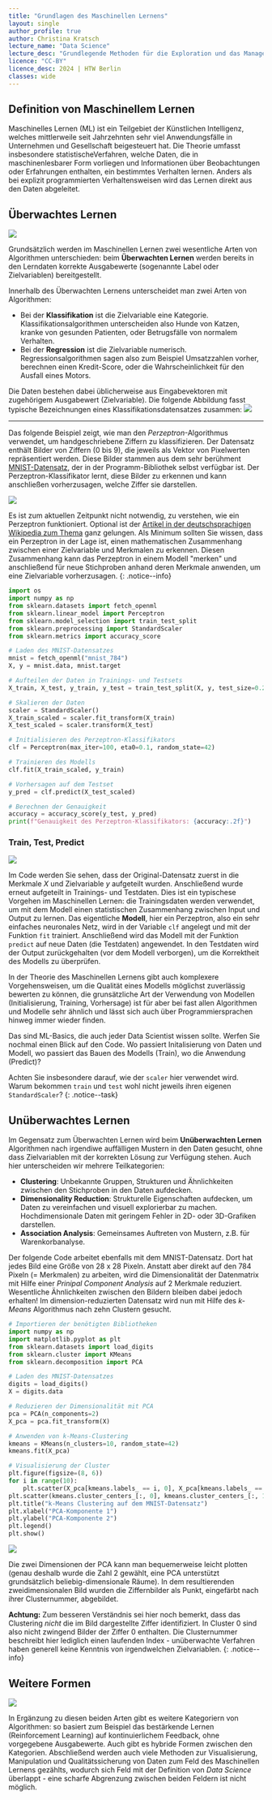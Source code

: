 ```yaml
---
title: "Grundlagen des Maschinellen Lernens"
layout: single
author_profile: true
author: Christina Kratsch
lecture_name: "Data Science"
lecture_desc: "Grundlegende Methoden für die Exploration und das Management von Daten."
licence: "CC-BY"
licence_desc: 2024 | HTW Berlin 
classes: wide
---
```


## Definition von Maschinellem Lernen

Maschinelles Lernen (ML) ist ein Teilgebiet der Künstlichen Intelligenz, welches mittlerweile seit Jahrzehnten sehr viel Anwendungsfälle in Unternehmen und Gesellschaft beigesteuert hat. Die Theorie umfasst insbesondere statistischeVerfahren, welche Daten, die in maschinenlesbarer Form vorliegen und Informationen über Beobachtungen oder Erfahrungen enthalten, ein bestimmtes Verhalten lernen. Anders als bei explizit programmierten Verhaltensweisen wird das Lernen direkt aus den Daten abgeleitet. 

## Überwachtes Lernen

![](./img/sup-vs-unsup.png)

Grundsätzlich werden im Maschinellen Lernen zwei wesentliche Arten von Algorithmen unterschieden: beim **Überwachten Lernen** werden bereits in den Lerndaten korrekte Ausgabewerte (sogenannte Label oder Zielvariablen) bereitgestellt.

Innerhalb des Überwachten Lernens unterscheidet man zwei Arten von Algorithmen:
* Bei der **Klassifikation** ist die Zielvariable eine Kategorie. Klassifikationsalgorithmen unterscheiden also Hunde von Katzen, kranke von gesunden Patienten, oder Betrugsfälle von normalem Verhalten.
* Bei der **Regression** ist die Zielvariable numerisch. Regressionsalgorithmen sagen also zum Beispiel Umsatzzahlen vorher, berechnen einen Kredit-Score, oder die Wahrscheinlichkeit für den Ausfall eines Motors.

Die Daten bestehen dabei üblicherweise aus Eingabevektoren mit zugehörigem Ausgabewert (Zielvariable). Die folgende Abbildung fasst typische Bezeichnungen eines Klassifikationsdatensatzes zusammen:
![](./img/vocabulary-classification.png)


--- 




Das folgende Beispiel zeigt, wie man den *Perzeptron*-Algorithmus verwendet, um handgeschriebene Ziffern zu klassifizieren. Der Datensatz enthält Bilder von Ziffern (0 bis 9), die jeweils als Vektor von Pixelwerten repräsentiert werden. Diese Bilder stammen aus dem sehr berühment [MNIST-Datensatz](https://en.wikipedia.org/wiki/MNIST_database), der in der Programm-Bibliothek selbst verfügbar ist. Der Perzeptron-Klassifikator lernt, diese Bilder zu erkennen und kann anschließen vorherzusagen, welche Ziffer sie darstellen.

![](./img/MNIST.png)

Es ist zum aktuellen Zeitpunkt nicht notwendig, zu verstehen, wie ein Perzeptron funktioniert. Optional ist der [Artikel in der deutschsprachigen Wikipedia zum Thema](https://de.wikipedia.org/wiki/Perzeptron) ganz gelungen. Als Minimum sollten Sie wissen, dass ein Perzeptron in der Lage ist, einen mathematischen Zusammenhang zwischen einer Zielvariable und Merkmalen zu erkennen. Diesen Zusammenhang kann das Perzeptron in einem Modell "merken" und anschließend für neue Stichproben anhand deren Merkmale anwenden, um eine Zielvariable vorherzusagen.
{: .notice--info} 

```python
import os
import numpy as np
from sklearn.datasets import fetch_openml
from sklearn.linear_model import Perceptron
from sklearn.model_selection import train_test_split
from sklearn.preprocessing import StandardScaler
from sklearn.metrics import accuracy_score

# Laden des MNIST-Datensatzes
mnist = fetch_openml("mnist_784")
X, y = mnist.data, mnist.target

# Aufteilen der Daten in Trainings- und Testsets
X_train, X_test, y_train, y_test = train_test_split(X, y, test_size=0.2, random_state=42)

# Skalieren der Daten
scaler = StandardScaler()
X_train_scaled = scaler.fit_transform(X_train)
X_test_scaled = scaler.transform(X_test)

# Initialisieren des Perzeptron-Klassifikators
clf = Perceptron(max_iter=100, eta0=0.1, random_state=42)

# Trainieren des Modells
clf.fit(X_train_scaled, y_train)

# Vorhersagen auf dem Testset
y_pred = clf.predict(X_test_scaled)

# Berechnen der Genauigkeit
accuracy = accuracy_score(y_test, y_pred)
print(f"Genauigkeit des Perzeptron-Klassifikators: {accuracy:.2f}")

```

### Train, Test, Predict

![](./img/ablauf.png)

Im Code werden Sie sehen, dass der Original-Datensatz zuerst in die Merkmale $X$ und Zielvariable $y$ aufgeteilt wurden. Anschließend wurde erneut aufgeteilt in Trainings- und Testdaten. Dies ist ein typischese Vorgehen im Maschinellen Lernen: die Trainingsdaten werden verwendet, um mit dem Modell einen statistischen Zusammenhang zwischen Input und Output zu lernen. Das eigentliche **Modell**, hier ein Perzeptron, also ein sehr einfaches neuronales Netz, wird in der Variable `clf` angelegt und mit der Funktion `fit` trainiert. Anschließend wird das Modell mit der Funktion `predict` auf neue Daten (die Testdaten) angewendet.  In den Testdaten wird der Output zurückgehalten (vor dem Modell verborgen), um die Korrektheit des Modells zu überprüfen. 

In der Theorie des Maschinellen Lernens gibt auch komplexere Vorgehensweisen, um die Qualität eines Modells möglichst zuverlässig bewerten zu können, die grunsätzliche Art der Verwendung von Modellen (Initialisierung, Training, Vorhersage) ist für aber bei fast allen Algorithmen und Modelle sehr ähnlich und lässt sich auch über Programmiersprachen hinweg immer wieder finden.

Das sind ML-Basics, die auch jeder Data Scientist wissen sollte. Werfen Sie nochmal einen Blick auf den Code. Wo passiert Initalisierung von Daten und Modell, wo passiert das Bauen des Modells (Train), wo die Anwendung (Predict)? 


Achten Sie insbesondere darauf, wie der `scaler` hier verwendet wird. Warum bekommen `train` und `test` wohl nicht jeweils ihren eigenen `StandardScaler`?
{: .notice--task}

## Unüberwachtes Lernen

Im Gegensatz zum Überwachten Lernen wird beim **Unüberwachten Lernen** Algorithmen nach irgendiwe auffälligen Mustern in den Daten gesucht, ohne dass Zielvariablen mit der korrekten Lösung zur Verfügung stehen. Auch hier unterscheiden wir mehrere Teilkategorien:

* **Clustering**: Unbekannte Gruppen, Strukturen und Ähnlichkeiten zwischen den Stichproben in den Daten aufdecken.
* **Dimensionality Reduction**: Strukturelle Eigenschaften aufdecken, um Daten zu vereinfachen und visuell explorierbar zu machen. Hochdimensionale Daten mit geringem Fehler in 2D- oder 3D-Grafiken darstellen.
* **Association Analysis**: Gemeinsames Auftreten von Mustern, z.B. für Warenkorbanalyse.


Der folgende Code arbeitet ebenfalls mit dem MNIST-Datensatz. Dort hat jedes Bild eine Größe von 28 x 28 Pixeln. Anstatt aber direkt auf den 784 Pixeln (= Merkmalen) zu arbeiten, wird die Dimensionalität der Datenmatrix mit Hilfe einer *Prinipal Component Analysis* auf 2 Merkmale reduziert. Wesentliche Ähnlichkeiten zwischen den Bildern bleiben dabei jedoch erhalten! Im dimension-reduzierten Datensatz wird nun mit Hilfe des *k-Means* Algorithmus nach zehn Clustern gesucht.

```python
# Importieren der benötigten Bibliotheken
import numpy as np
import matplotlib.pyplot as plt
from sklearn.datasets import load_digits
from sklearn.cluster import KMeans
from sklearn.decomposition import PCA

# Laden des MNIST-Datensatzes
digits = load_digits()
X = digits.data

# Reduzieren der Dimensionalität mit PCA
pca = PCA(n_components=2)
X_pca = pca.fit_transform(X)

# Anwenden von k-Means-Clustering
kmeans = KMeans(n_clusters=10, random_state=42)
kmeans.fit(X_pca)

# Visualisierung der Cluster
plt.figure(figsize=(8, 6))
for i in range(10):
    plt.scatter(X_pca[kmeans.labels_ == i, 0], X_pca[kmeans.labels_ == i, 1], label=f"Cluster {i}")
plt.scatter(kmeans.cluster_centers_[:, 0], kmeans.cluster_centers_[:, 1], color='black', marker='x', s=100, label='Cluster Centers')
plt.title("k-Means Clustering auf dem MNIST-Datensatz")
plt.xlabel("PCA-Komponente 1")
plt.ylabel("PCA-Komponente 2")
plt.legend()
plt.show()

```

![](./img/mnist-output.png)

Die zwei Dimensionen der PCA kann man bequemerweise leicht plotten (genau deshalb wurde die Zahl 2 gewählt, eine PCA unterstützt grundsätzlich beliebig-dimensionale Räume). In dem resultierenden zweidimensionalen Bild wurden die Ziffernbilder als Punkt, eingefärbt nach ihrer Clusternummer, abgebildet.

**Achtung:** Zum besseren Verständnis sei hier noch bemerkt, dass das Clustering *nicht* die im Bild dargestellte Ziffer identifiziert. In Cluster 0 sind also nicht zwingend Bilder der Ziffer 0 enthalten. Die Clusternummer beschreibt hier lediglich einen laufenden Index - unüberwachte Verfahren haben generell keine Kenntnis von irgendwelchen Zielvariablen.
{: .notice--info} 


## Weitere Formen

![](./img/ml-tree.png)

In Ergänzung zu diesen beiden Arten gibt es weitere Kategoriern von Algorithmen: so basiert zum Beispiel das bestärkende Lernen (Reinforcement Learning) auf kontinuierlichem Feedback, ohne vorgegebene Ausgabewerte. Auch gibt es hybride Formen zwischen den Kategorien. Abschließend werden auch viele Methoden zur Visualisierung, Manipulation und Qualitätssicherung von Daten zum Feld des Maschinellen Lernens gezählts, wodurch sich Feld mit der Definition von *Data Science* überlappt - eine scharfe Abgrenzung zwischen beiden Feldern ist nicht möglich.


